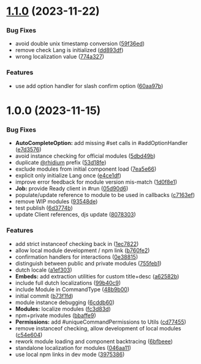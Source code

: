 # [1.1.0](https://github.com/rhidium/core/compare/v1.0.0...v1.1.0) (2023-11-22)


### Bug Fixes

* avoid double unix timestamp conversion ([59f36ed](https://github.com/rhidium/core/commit/59f36edf727c908816da5ef3e6dca96899c1c779))
* remove check Lang is initialized ([dd893df](https://github.com/rhidium/core/commit/dd893dfd658419625bde1ae53b1572cdb7811721))
* wrong localization value ([774a327](https://github.com/rhidium/core/commit/774a32757e2b1c6c8b1c547d44362d222a2c1448))


### Features

* use add option handler for slash confirm option ([60aa97b](https://github.com/rhidium/core/commit/60aa97bd6c7259f1af7c4da848864e200152c2e6))

# 1.0.0 (2023-11-15)


### Bug Fixes

* **AutoCompleteOption:** add missing #set calls in #addOptionHandler ([e7d3576](https://github.com/rhidium/core/commit/e7d357655445b4ec9bc220c831813e602e8123e0))
* avoid instance checking for official modules ([5dbd49b](https://github.com/rhidium/core/commit/5dbd49bfedd04e972c3a9e9ac8366af3acd23397))
* duplicate [@rhidium](https://github.com/rhidium) prefix ([53d18fe](https://github.com/rhidium/core/commit/53d18fe3ef811d75d1ef3db1249318669f4beb13))
* exclude modules from initial component load ([7ea5e66](https://github.com/rhidium/core/commit/7ea5e665127cc6710e305a9e3f358c6f791c43a5))
* explicit only initialize Lang once ([e4ce1df](https://github.com/rhidium/core/commit/e4ce1dfff35dc4c89eb0f8fcff652f845027d9d0))
* improve error feedback for module version mis-match ([1d0f8e1](https://github.com/rhidium/core/commit/1d0f8e1e60b94c8e01071c3c883d70f375be22d4))
* **Job:** provide Ready client in #run ([05d90d6](https://github.com/rhidium/core/commit/05d90d6b46fb312eb5b4ca4cd6bd8c0aacf18eb8))
* populate/update reference to module to be used in callbacks ([c7163ef](https://github.com/rhidium/core/commit/c7163efa36879cf4db557665a27249a9713914a7))
* remove WIP modules ([93548de](https://github.com/rhidium/core/commit/93548deb3864aa40713678c2bf89ecd83e0fe9a4))
* test publish ([6d3774b](https://github.com/rhidium/core/commit/6d3774ba78edac042da0070e0bd7c019ee71a2ee))
* update Client<boolean> references, djs update ([8078303](https://github.com/rhidium/core/commit/8078303603d1d8535ec944f1f18f700f8e24af21))


### Features

* add strict instanceof checking back in ([1ec7822](https://github.com/rhidium/core/commit/1ec78223a0107dc6757f1c5db796ce319da3a417))
* allow local module development / npm link ([b760fe2](https://github.com/rhidium/core/commit/b760fe28b7c1d51512e1a572e0447bccca6829fc))
* confirmation handlers for interactions ([0e38815](https://github.com/rhidium/core/commit/0e388153b380604e89d3eb552b7be7da06656fe2))
* distinguish between public and private modules ([755feb1](https://github.com/rhidium/core/commit/755feb1d0f00debb21b0d88019dd86bfe251d865))
* dutch locale ([a1ef303](https://github.com/rhidium/core/commit/a1ef303699b403fc5de3a3730a15ca5f06e2dd1b))
* **Embeds:** add extraction utilities for custom title+desc ([a62582b](https://github.com/rhidium/core/commit/a62582bcf4ef504fa210c78848511e7c9dfc6530))
* include full dutch localizations ([99b40c9](https://github.com/rhidium/core/commit/99b40c98c5c04e9e0b2326902a0223a977559c6a))
* include Module in CommandType ([48b9b00](https://github.com/rhidium/core/commit/48b9b0022c1fda8a143d1be79cca85df42a551e7))
* initial commit ([b73f1fd](https://github.com/rhidium/core/commit/b73f1fdc43a842aa34a29e30573e903426610cf6))
* module instance debugging ([6cddb60](https://github.com/rhidium/core/commit/6cddb60123dbc63a03cca32b2be7b124776e5ade))
* **Modules:** localize modules ([fc3d83d](https://github.com/rhidium/core/commit/fc3d83d4f982b168fbddce8925e40a29b659ce35))
* npm+private modules ([bbaffe9](https://github.com/rhidium/core/commit/bbaffe9c6adc20421c7eb401d771157757d2fa77))
* **Permissions:** add #uniqueCommandPermissions to Utils ([cd77455](https://github.com/rhidium/core/commit/cd774557af27c74d7f5e8b35e36c4bcaa5cb086b))
* remove instanceof checking, allow development of local modules ([c54e604](https://github.com/rhidium/core/commit/c54e6048d1251a266d08b4ef73453cff9537b315))
* rework module loading and component backtracing ([6bfbeee](https://github.com/rhidium/core/commit/6bfbeeea5ef08beb27968817fc07c50c5b385c5f))
* standalone localization for modules ([046aa11](https://github.com/rhidium/core/commit/046aa117a4492870127d3ece6d504ee68ff696e3))
* use local npm links in dev mode ([3975386](https://github.com/rhidium/core/commit/3975386cd4e7af479644054bfca49d0836fa3db8))
